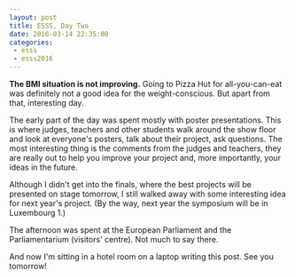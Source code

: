 ```yaml
---
layout: post
title: ESSS, Day Two
date: 2016-03-14 22:35:00
categories: 
 - esss
 - esss2016
---
```

**The BMI situation is not improving.** Going to Pizza Hut for all-you-can-eat was definitely not a good idea for the weight-conscious. But apart from that, interesting day.

The early part of the day was spent mostly with poster presentations. This is where judges, teachers and other students walk around the show floor and look at everyone's posters, talk about their project, ask questions. The most interesting thing is the comments from the judges and teachers, they are really out to help you improve your project and, more importantly, your ideas in the future.

Although I didn't get into the finals, where the best projects will be presented on stage tomorrow, I still walked away with some interesting idea for next year's project. (By the way, next year the symposium will be in Luxembourg 1.)

The afternoon was spent at the European Parliament and the Parliamentarium (visitors' centre). Not much to say there.

And now I'm sitting in a hotel room on a laptop writing this post. See you tomorrow!
